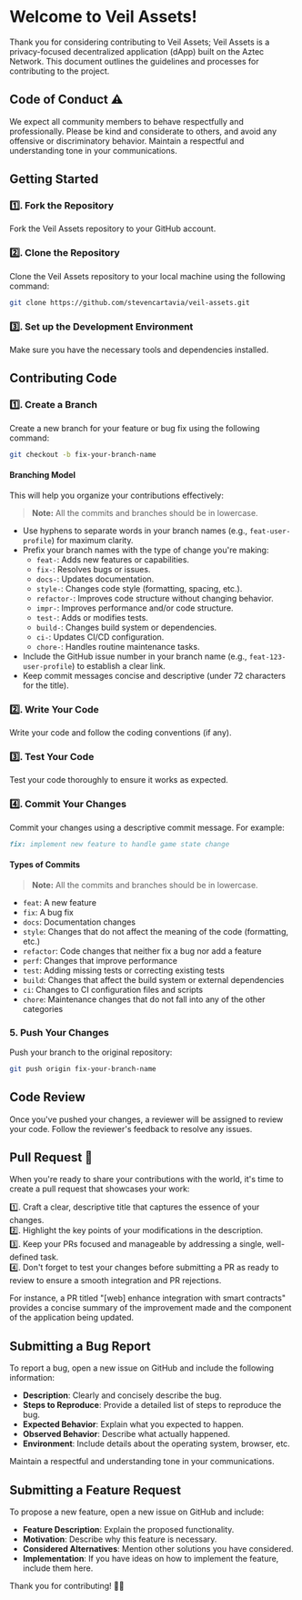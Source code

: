 # Welcome to Veil Assets!

Thank you for considering contributing to Veil Assets; Veil Assets is a privacy-focused decentralized application (dApp) built on the Aztec Network. This document outlines the guidelines and processes for contributing to the project.

## Code of Conduct ⚠️

We expect all community members to behave respectfully and professionally. Please be kind and considerate to others, and avoid any offensive or discriminatory behavior. Maintain a respectful and understanding tone in your communications. 

**Getting Started**
-------------------

### 1️⃣. Fork the Repository

Fork the Veil Assets repository to your GitHub account.

### 2️⃣. Clone the Repository

Clone the Veil Assets repository to your local machine using the following command:
```bash
git clone https://github.com/stevencartavia/veil-assets.git
```
### 3️⃣. Set up the Development Environment

Make sure you have the necessary tools and dependencies installed.

**Contributing Code**
-------------------

### 1️⃣. Create a Branch

Create a new branch for your feature or bug fix using the following command:
```bash
git checkout -b fix-your-branch-name
```

#### Branching Model

This will help you organize your contributions effectively:

> **Note:** All the commits and branches should be in lowercase.

- Use hyphens to separate words in your branch names (e.g., `feat-user-profile`) for maximum clarity.
- Prefix your branch names with the type of change you're making:
  - `feat-`: Adds new features or capabilities.
  - `fix-`: Resolves bugs or issues.
  - `docs-`: Updates documentation.
  - `style-`: Changes code style (formatting, spacing, etc.).
  - `refactor-`: Improves code structure without changing behavior.
  - `impr-`: Improves performance and/or code structure.
  - `test-`: Adds or modifies tests.
  - `build-`: Changes build system or dependencies.
  - `ci-`: Updates CI/CD configuration.
  - `chore-`: Handles routine maintenance tasks.
- Include the GitHub issue number in your branch name (e.g., `feat-123-user-profile`) to establish a clear link.
- Keep commit messages concise and descriptive (under 72 characters for the title).

### 2️⃣. Write Your Code

Write your code and follow the coding conventions (if any).

### 3️⃣. Test Your Code

Test your code thoroughly to ensure it works as expected.

### 4️⃣. Commit Your Changes

Commit your changes using a descriptive commit message. For example:
```markdown
fix: implement new feature to handle game state change
```
#### Types of Commits

> **Note:** All the commits and branches should be in lowercase.

- `feat`: A new feature
- `fix`: A bug fix
- `docs`: Documentation changes
- `style`: Changes that do not affect the meaning of the code (formatting, etc.)
- `refactor`: Code changes that neither fix a bug nor add a feature
- `perf`: Changes that improve performance
- `test`: Adding missing tests or correcting existing tests
- `build`: Changes that affect the build system or external dependencies
- `ci`: Changes to CI configuration files and scripts
- `chore`: Maintenance changes that do not fall into any of the other categories

### 5. Push Your Changes

Push your branch to the original repository:
```bash
git push origin fix-your-branch-name
```

**Code Review**
------------------

Once you've pushed your changes, a reviewer will be assigned to review your code. Follow the reviewer's feedback to resolve any issues.

**Pull Request** 🎯
------------------

When you're ready to share your contributions with the world, it's time to create a pull request that showcases your work:  

 1️⃣. Craft a clear, descriptive title that captures the essence of your changes.    
 2️⃣. Highlight the key points of your modifications in the description.  
 3️⃣. Keep your PRs focused and manageable by addressing a single, well-defined task.  
 4️⃣. Don't forget to test your changes before submitting a PR as ready to review to ensure a smooth integration and PR rejections.  

For instance, a PR titled "\[web] enhance integration with smart contracts" provides a concise summary of the improvement made and the component of the application being updated.

## Submitting a Bug Report

To report a bug, open a new issue on GitHub and include the following information:

- **Description**: Clearly and concisely describe the bug.
- **Steps to Reproduce**: Provide a detailed list of steps to reproduce the bug.
- **Expected Behavior**: Explain what you expected to happen.
- **Observed Behavior**: Describe what actually happened.
- **Environment**: Include details about the operating system, browser, etc.

Maintain a respectful and understanding tone in your communications.

## Submitting a Feature Request

To propose a new feature, open a new issue on GitHub and include:

- **Feature Description**: Explain the proposed functionality.
- **Motivation**: Describe why this feature is necessary.
- **Considered Alternatives**: Mention other solutions you have considered.
- **Implementation**: If you have ideas on how to implement the feature, include them here.

Thank you for contributing! 🚀✨
